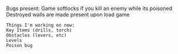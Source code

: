 Bugs present:
Game softlocks if you kill an enemy while its poisoned
Destroyed walls are made present upon load game
```
Things I'm working on now:
Key Items (drills, torch)
Obstacles (levers, etc)
Levels
Poison bug
